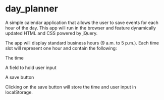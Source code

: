 # day_planner

A simple calendar application that allows the user to save events for each hour of the day. This app will run in the browser and feature dynamically updated HTML and CSS powered by jQuery.

The app will display standard business hours (9 a.m. to 5 p.m.). Each time slot will represent one hour and contain the following:

The time

A field to hold user input

A save button


Clicking on the save button will store the time and user input in localStorage.

